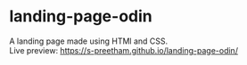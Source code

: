 # landing-page-odin
A landing page made using HTMl and CSS.   
Live preview: https://s-preetham.github.io/landing-page-odin/